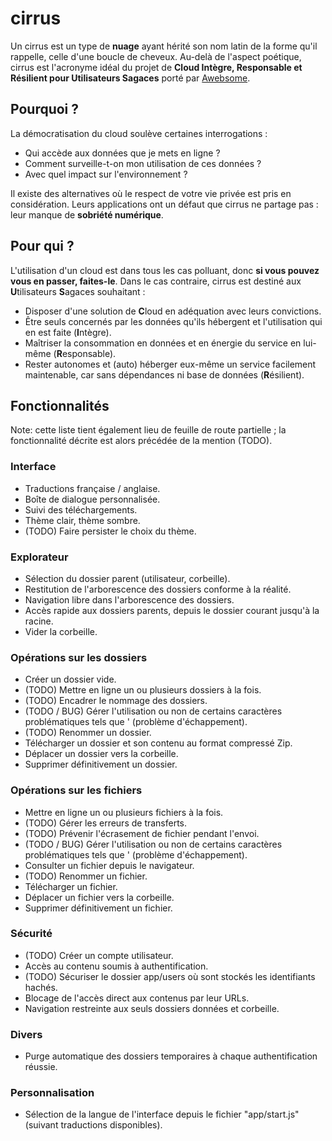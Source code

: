 # cirrus

Un cirrus est un type de **nuage** ayant hérité son nom latin de la forme qu'il rappelle, celle d'une boucle de cheveux. Au-delà de l'aspect poétique, cirrus est l'acronyme idéal du projet de **Cloud Intègre, Responsable et Résilient pour Utilisateurs Sagaces** porté par [Awebsome](https://awebsome.fr).

## Pourquoi ?

La démocratisation du cloud soulève certaines interrogations :

* Qui accède aux données que je mets en ligne ?
* Comment surveille-t-on mon utilisation de ces données ?
* Avec quel impact sur l'environnement ?

Il existe des alternatives où le respect de votre vie privée est pris en considération. Leurs applications ont un défaut que cirrus ne partage pas : leur manque de **sobriété numérique**.

## Pour qui ?

L'utilisation d'un cloud est dans tous les cas polluant, donc **si vous pouvez vous en passer, faites-le**. Dans le cas contraire, cirrus est destiné aux **U**tilisateurs **S**agaces souhaitant :
* Disposer d'une solution de **C**loud en adéquation avec leurs convictions. 
* Être seuls concernés par les données qu'ils hébergent et l'utilisation qui en est faite (**I**ntègre).
* Maîtriser la consommation en données et en énergie du service en lui-même (**R**esponsable).
* Rester autonomes et (auto) héberger eux-même un service facilement maintenable, car sans dépendances ni base de données (**R**ésilient).

## Fonctionnalités

Note: cette liste tient également lieu de feuille de route partielle ; la fonctionnalité décrite est alors précédée de la mention (TODO).

### Interface

* Traductions française / anglaise.
* Boîte de dialogue personnalisée.
* Suivi des téléchargements.
* Thème clair, thème sombre.
* (TODO) Faire persister le choix du thème.

### Explorateur

* Sélection du dossier parent (utilisateur, corbeille).
* Restitution de l'arborescence des dossiers conforme à la réalité.
* Navigation libre dans l'arborescence des dossiers.
* Accès rapide aux dossiers parents, depuis le dossier courant jusqu'à la racine.
* Vider la corbeille.

### Opérations sur les dossiers

* Créer un dossier vide.
* (TODO) Mettre en ligne un ou plusieurs dossiers à la fois.
* (TODO) Encadrer le nommage des dossiers.
* (TODO / BUG) Gérer l'utilisation ou non de certains caractères problématiques tels que ' (problème d'échappement).
* (TODO) Renommer un dossier.
* Télécharger un dossier et son contenu au format compressé Zip.
* Déplacer un dossier vers la corbeille.
* Supprimer définitivement un dossier.

### Opérations sur les fichiers

* Mettre en ligne un ou plusieurs fichiers à la fois.
* (TODO) Gérer les erreurs de transferts.
* (TODO) Prévenir l'écrasement de fichier pendant l'envoi.
* (TODO / BUG) Gérer l'utilisation ou non de certains caractères problématiques tels que ' (problème d'échappement).
* Consulter un fichier depuis le navigateur.
* (TODO) Renommer un fichier.
* Télécharger un fichier.
* Déplacer un fichier vers la corbeille.
* Supprimer définitivement un fichier.

### Sécurité

* (TODO) Créer un compte utilisateur.
* Accès au contenu soumis à authentification.
* (TODO) Sécuriser le dossier app/users où sont stockés les identifiants hachés.
* Blocage de l'accès direct aux contenus par leur URLs.
* Navigation restreinte aux seuls dossiers données et corbeille. 

### Divers

* Purge automatique des dossiers temporaires à chaque authentification réussie.

### Personnalisation

* Sélection de la langue de l'interface depuis le fichier "app/start.js" (suivant traductions disponibles).